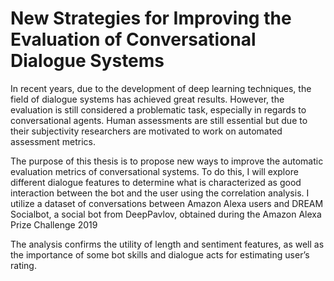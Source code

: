 # New Strategies for Improving the Evaluation of Conversational Dialogue Systems

In recent years, due to the development of deep learning techniques, the field of dialogue systems has achieved great results. However, the evaluation is still considered a problematic task, especially in regards to conversational agents. Human assessments are still essential but due to their subjectivity researchers are motivated to work on automated assessment metrics. 

The purpose of this thesis is to propose new ways to improve the automatic evaluation metrics of conversational systems. To do this, I will explore different dialogue features to determine what is characterized as good interaction between the bot and the user using the correlation analysis. I utilize a dataset of conversations between Amazon Alexa users and DREAM Socialbot, a social bot from DeepPavlov, obtained during the Amazon Alexa Prize Challenge 2019

The analysis confirms the utility of length and sentiment features, as well as the importance of some bot skills and dialogue acts for estimating user’s rating.

